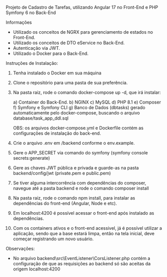 Projeto de Cadastro de Tarefas, utilizando Angular 17 no Front-End e PHP Symfony 6 no Back-End

Informações
- Utilizado os conceitos de NGRX para gerenciamento de estados no Front-End.
- Utilizado os conceitos de DTO eService no Back-End.
- Autenticação via JWT.
- Utilizado o Docker para o Back-End.

Instruções de Instalação:

1) Tenha instalado o Docker em sua máquina
2) Clone o repositório para uma pasta de sua preferência.
3) Na pasta raiz, rode o comando docker-compose up -d, que irá instalar:

    a) Container do Back-End.
    b) NGINX
    c) MySQL
    d) PHP 8.1
    e) Composer
    f) Symfony e Symfony CLI
    g) Banco de Dados (dbtasks) gerado automaticamente pelo docker-compose, buscando o arquivo database/task_app_ddl.sql

    OBS: os arquivos docker-compose.yml e Dockerfile contém as configurações de instalação do back-end.

4) Crie o arquivo .env em /backend conforme o env.example.
5) Gere o APP_SECRET via comando do symfony (symfony console secrets:generate)
6) Gere as chaves JWT pública e privada e guarde-as na pasta backend/config/jwt (private.pem e public.pem)
7) Se tiver alguma intercorrência com dependências do composer, navegue até a pasta backend e rode o comando composer install
8) Na pasta raiz, rode o comando npm install, para instalar as dependências do front-end (Angular, Node e etc).
9) Em localhost:4200 é possível acessar o front-end após instalado as dependências.
10) Com os containers ativos e o front-end acessivel, já é possível utilizar a aplicação, sendo que a base estará limpa, então na tela inicial, deve começar registrando um novo usuário.

Observações:

- No arquivo backend\src\EventListener\CorsListener.php contém a configuração de que as requisições ao backend só são aceitas da origem localhost:4200
